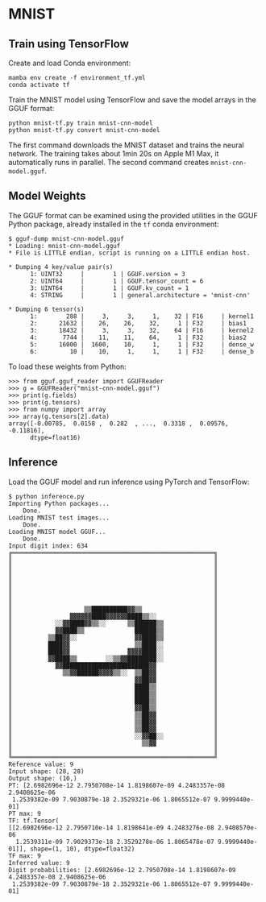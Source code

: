 # MNIST

## Train using TensorFlow

Create and load Conda environment:

    mamba env create -f environment_tf.yml
    conda activate tf

Train the MNIST model using TensorFlow and save the model arrays in the GGUF
format:

    python mnist-tf.py train mnist-cnn-model
    python mnist-tf.py convert mnist-cnn-model

The first command downloads the MNIST dataset and trains the neural network.
The training takes about 1min 20s on Apple M1 Max, it automatically runs in
parallel. The second command creates `mnist-cnn-model.gguf`.

## Model Weights

The GGUF format can be examined using the provided utilities in the GGUF Python
package, already installed in the `tf` conda environment:

    $ gguf-dump mnist-cnn-model.gguf
    * Loading: mnist-cnn-model.gguf
    * File is LITTLE endian, script is running on a LITTLE endian host.

    * Dumping 4 key/value pair(s)
          1: UINT32     |        1 | GGUF.version = 3
          2: UINT64     |        1 | GGUF.tensor_count = 6
          3: UINT64     |        1 | GGUF.kv_count = 1
          4: STRING     |        1 | general.architecture = 'mnist-cnn'

    * Dumping 6 tensor(s)
          1:        288 |     3,     3,     1,    32 | F16     | kernel1
          2:      21632 |    26,    26,    32,     1 | F32     | bias1
          3:      18432 |     3,     3,    32,    64 | F16     | kernel2
          4:       7744 |    11,    11,    64,     1 | F32     | bias2
          5:      16000 |  1600,    10,     1,     1 | F32     | dense_w
          6:         10 |    10,     1,     1,     1 | F32     | dense_b

To load these weights from Python:

    >>> from gguf.gguf_reader import GGUFReader
    >>> g = GGUFReader("mnist-cnn-model.gguf")
    >>> print(g.fields)
    >>> print(g.tensors)
    >>> from numpy import array
    >>> array(g.tensors[2].data)
    array([-0.00785,  0.0158 ,  0.282  , ...,  0.3318 ,  0.09576, -0.11816],
          dtype=float16)

## Inference

Load the GGUF model and run inference using PyTorch and TensorFlow:

    $ python inference.py
    Importing Python packages...
        Done.
    Loading MNIST test images...
        Done.
    Loading MNIST model GGUF...
        Done.
    Input digit index: 634
    ╔════════════════════════════════════════════════════════╗
    ║                                                        ║
    ║                                                        ║
    ║                                                        ║
    ║                                                        ║
    ║                                                        ║
    ║                                                        ║
    ║                                                        ║
    ║                    ▒▒██████████▓▓▒▒                    ║
    ║                ▓▓▓▓▓▓████▓▓▓▓▓▓████▒▒░░                ║
    ║            ░░▓▓████▓▓▒▒░░      ▒▒██████▒▒              ║
    ║            ▓▓████▒▒              ██████▒▒              ║
    ║          ▒▒██▓▓░░                ▓▓████▒▒              ║
    ║          ████▓▓                  ▒▒████░░              ║
    ║          ████▓▓                ▓▓▓▓████░░              ║
    ║          ▓▓████▒▒        ░░▒▒▓▓████████░░              ║
    ║            ▓▓████████████████████████▓▓                ║
    ║              ▒▒▓▓██████▓▓▓▓▒▒░░  ▒▒██▓▓                ║
    ║                                  ▓▓██▓▓                ║
    ║                                  ████▒▒                ║
    ║                                  ████▒▒                ║
    ║                                  ████▒▒                ║
    ║                                  ▓▓██▒▒                ║
    ║                                  ▒▒██▓▓                ║
    ║                                  ▒▒██▓▓                ║
    ║                                  ▒▒██▓▓                ║
    ║                                  ░░▓▓██░░              ║
    ║                                    ▒▒▓▓                ║
    ║                                                        ║
    ╚════════════════════════════════════════════════════════╝
    Reference value: 9
    Input shape: (28, 28)
    Output shape: (10,)
    PT: [2.6982696e-12 2.7950708e-14 1.8198607e-09 4.2483357e-08 2.9408625e-06
     1.2539382e-09 7.9030879e-18 2.3529321e-06 1.8065512e-07 9.9999440e-01]
    PT max: 9
    TF: tf.Tensor(
    [[2.6982696e-12 2.7950710e-14 1.8198641e-09 4.2483276e-08 2.9408570e-06
      1.2539311e-09 7.9029373e-18 2.3529278e-06 1.8065478e-07 9.9999440e-01]], shape=(1, 10), dtype=float32)
    TF max: 9
    Inferred value: 9
    Digit probabilities: [2.6982696e-12 2.7950708e-14 1.8198607e-09 4.2483357e-08 2.9408625e-06
     1.2539382e-09 7.9030879e-18 2.3529321e-06 1.8065512e-07 9.9999440e-01]
